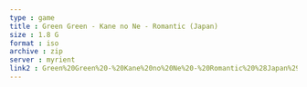 ```yaml
---
type : game
title : Green Green - Kane no Ne - Romantic (Japan)
size : 1.8 G
format : iso
archive : zip
server : myrient
link2 : Green%20Green%20-%20Kane%20no%20Ne%20-%20Romantic%20%28Japan%29
---
```


